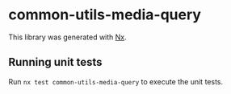 # common-utils-media-query

This library was generated with [Nx](https://nx.dev).

## Running unit tests

Run `nx test common-utils-media-query` to execute the unit tests.

